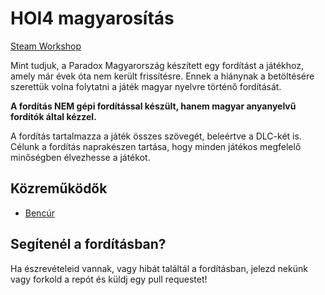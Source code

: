 # HOI4 magyarosítás

[Steam Workshop](https://steamcommunity.com/sharedfiles/filedetails/?id=3281592737)

Mint tudjuk, a Paradox Magyarország készített egy fordítást a játékhoz, amely már évek óta nem került frissítésre. Ennek a hiánynak a betöltésére szerettük volna folytatni a játék magyar nyelvre történő fordítását.

__A fordítás NEM gépi fordítással készült, hanem magyar anyanyelvű fordítók által kézzel.__

A fordítás tartalmazza a játék összes szövegét, beleértve a DLC-két is.
Célunk a fordítás naprakészen tartása, hogy minden játékos megfelelő minőségben élvezhesse a játékot.

## Közreműködők

- [Bencúr](https://steamcommunity.com/profiles/76561198344557146)

## Segítenél a fordításban?

Ha észrevételeid vannak, vagy hibát találtál a fordításban, jelezd nekünk vagy forkold a repót és küldj egy pull requestet!